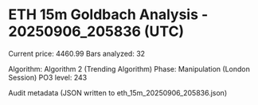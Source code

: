 # ETH 15m Goldbach Analysis - 20250906_205836 (UTC)

Current price: 4460.99
Bars analyzed: 32

Algorithm: Algorithm 2 (Trending Algorithm)
Phase: Manipulation (London Session)
PO3 level: 243

Audit metadata (JSON written to eth_15m_20250906_205836.json)